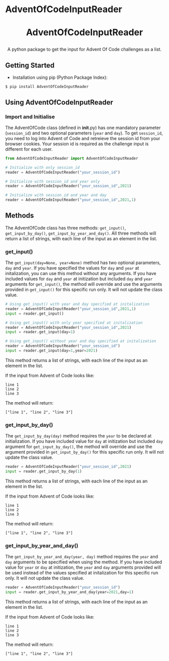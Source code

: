 # AdventOfCodeInputReader

# <p align="center">AdventOfCodeInputReader</p>

<p align="center">A python package to get the input for Advent Of Code challenges as a list.</p>

## Getting Started

* Installation using pip (Python Package Index):

```
$ pip install AdventOfCodeInputReader
```

## Using AdventOfCodeInputReader

### Import and Initialise

The AdventOfCode class (defined in __init__.py) has one mandatory parameter (`session_id`) and two optional parameters (`year` and `day`). To get `session_id`, you need to log into Advent of Code and retreieve the session id from your browser cookies. Your session id is required as the challenge input is different for each user.

```python
from AdventOfCodeInputReader import AdventOfCodeInputReader

# Initialize with only session_id
reader = AdventOfCodeInputReader("your_session_id")

# Initialize with session_id and year only
reader = AdventOfCodeInputReader("your_session_id",2021)

# Initialize with session_id and year and day
reader = AdventOfCodeInputReader("your_session_id",2021,1)

```

## Methods

The AdventOfCode class has three methods: `get_input()`, `get_input_by_day()`, `get_input_by_year_and_day()`. All three methods will return a list of strings, with each line of the input as an element in the list.

### get_input()

The `get_input(day=None, year=None)` method has two optional parameters, `day` and `year`. If you have specified the values for `day` and `year` at initalization, you can use this method without any arguments. If you have included values for `day` and `year` at initization but included `day` and `year` arguments for `get_input()`, the method will override and use the arguments provided in `get_input()` for this specific run only. It will not update the class value.

```python
# Using get_input() with year and day specified at initalization
reader = AdventOfCodeInputReader("your_session_id",2021,1)
input = reader.get_input()

# Using get_input() with only year specified at initalization
reader = AdventOfCodeInputReader("your_session_id",2021)
input = reader.get_input(day=1)

# Using get_input() without year and day specified at initalization
reader = AdventOfCodeInputReader("your_session_id")
input = reader.get_input(day=1,year=2021)

```

This method returns a list of strings, with each line of the input as an element in the list.

If the input from Advent of Code looks like:
```
line 1
line 2
line 3
```
The method will return:
```
["line 1", "line 2", "line 3"]
```

### get_input_by_day()

The `get_input_by_day(day)` method requires the `year` to be declared at initialization. If you have included value for `day` at initization but included `day` argument for `get_input_by_day()`, the method will override and use the argument provided in `get_input_by_day()` for this specific run only. It will not update the class value.

```python
reader = AdventOfCodeInputReader("your_session_id",2021)
input = reader.get_input_by_day(1)

```

This method returns a list of strings, with each line of the input as an element in the list.

If the input from Advent of Code looks like:
```
line 1
line 2
line 3
```
The method will return:
```
["line 1", "line 2", "line 3"]
```

### get_input_by_year_and_day()

The `get_input_by_year_and_day(year, day)` method requires the `year` and `day` arguments to be specified when using the method. If you have included value for `year` or `day` at initization, the `year` and `day` arguments provided will be used instead of the values specified at initalization for this specific run only. It will not update the class value.

```python
reader = AdventOfCodeInputReader("your_session_id")
input = reader.get_input_by_year_and_day(year=2021,day=1)

```

This method returns a list of strings, with each line of the input as an element in the list.

If the input from Advent of Code looks like:
```
line 1
line 2
line 3
```
The method will return:
```
["line 1", "line 2", "line 3"]
```